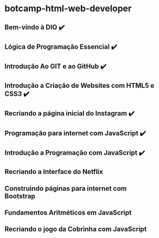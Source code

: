 # botcamp-html-web-developer

## Bem-vindo à DIO :heavy_check_mark:

## Lógica de Programação Essencial :heavy_check_mark:

## Introdução Ao GIT e ao  GitHub :heavy_check_mark:

## Introdução a Criação de Websites com HTML5 e CSS3 :heavy_check_mark:

## Recriando a página inicial do Instagram :heavy_check_mark:

## Programação para internet com JavaScript :heavy_check_mark:

## Introdução a Programação com JavaScript :heavy_check_mark:

## Recriando a Interface do Netflix

## Construindo páginas para internet com Bootstrap

## Fundamentos Aritméticos em JavaScript

## Recriando o jogo da Cobrinha com JavaScript
